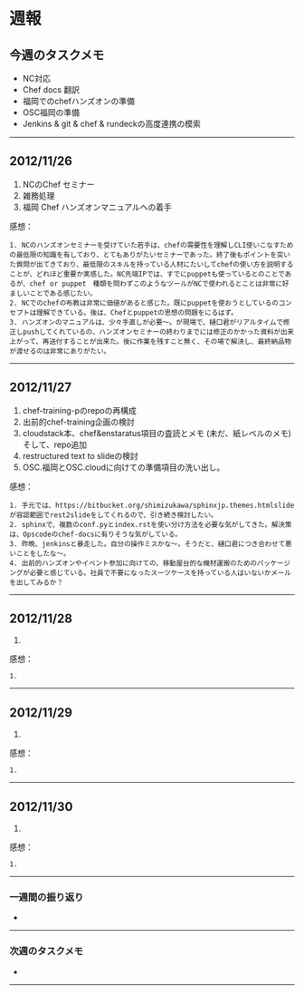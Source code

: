# 週報


## 今週のタスクメモ

- NC対応
- Chef docs 翻訳
- 福岡でのchefハンズオンの準備
- OSC福岡の準備
- Jenkins & git & chef & rundeckの高度連携の模索

---

## 2012/11/26

1. NCのChef セミナー
2. 雑務処理
3. 福岡 Chef ハンズオンマニュアルへの着手

感想：

	1. NCのハンズオンセミナーを受けていた若手は、chefの需要性を理解しCLI使いこなすための最低限の知識を有しており、とてもありがたいセミナーであった。終了後もポイントを突いた質問が出てきており、最低限のスキルを持っている人材にたいしてchefの使い方を説明することが、どれほど重要か実感した。NC先端IPでは、すでにpuppetも使っているとのことであるが、chef or puppet　種類を問わずこのようなツールがNCで使われるとことは非常に好ましいことである感じたい。
	2. NCでのchefの布教は非常に価値があると感じた。既にpuppetを使おうとしているのコンセプトは理解できている。後は、Chefとpuppetの思想の問題をにるはず。
	3. ハンズオンのマニュアルは、少々手直しが必要〜。が現場で、樋口君がリアルタイムで修正しpushしてくれているの、ハンズオンセミナーの終わりまでには修正のかかった資料が出来上がって、再送付することが出来た。後に作業を残すこと無く、その場で解決し、最終納品物が渡せるのは非常にありがたい。

	
---


## 2012/11/27

1. chef-training-pのrepoの再構成
2. 出前的chef-training企画の検討
3. cloudstack本、chef&enstaratus項目の査読とメモ (未だ、紙レベルのメモ)　そして、repo追加
4. restructured text to slideの検討
5. OSC.福岡とOSC.cloudに向けての準備項目の洗い出し。

感想：

	1. 手元では、https://bitbucket.org/shimizukawa/sphinxjp.themes.htmlslide が容認範囲でrest2slideをしてくれるので、引き続き検討したい。
	2. sphinxで、複数のconf.pyとindex.rstを使い分け方法を必要な気がしてきた。解決策は、Opscodeのchef-docsに有りそうな気がしている。
	3. 昨晩、jenkinsと暴走した。自分の操作ミスかな〜。そうだと、樋口君につき合わせて悪いことをしたな〜。
	4. 出前的ハンズオンやイベント参加に向けての、移動屋台的な機材運搬のためのパッケージングが必要と感じている。社員で不要になったスーツケースを持っている人はいないかメールを出してみるか？

---

## 2012/11/28

1. 

感想：

	1. 
		
---

## 2012/11/29

1. 
 
感想：

	1. 
		
---

## 2012/11/30

1. 
 
感想：

	1. 
		
---

### 一週間の振り返り

- 

---
 
### 次週のタスクメモ

- 

---